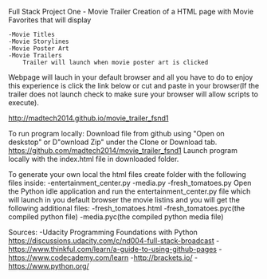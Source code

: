 Full Stack Project One - Movie Trailer
Creation of a HTML page with Movie Favorites that will display  

    -Movie Titles
    -Movie Storylines
    -Movie Poster Art
    -Movie Trailers
        Trailer will launch when movie poster art is clicked
Webpage will lauch in your default browser and all you have to do to enjoy this experience is click the link below or cut and paste in your browser(If the trailer does not launch check to make sure your browser will allow scripts to execute). 

http://madtech2014.github.io/movie_trailer_fsnd1

To run program locally:
Download file from github using "Open on deskstop" or D"ownload Zip" under the Clone or Download tab.
    https://github.com/madtech2014/movie_trailer_fsnd1
Launch program locally with the index.html file in downloaded folder.

To generate your own local the html files create folder with the following files inside:
    -entertainment_center.py
    -media.py
    -fresh_tomatoes.py
Open the Python idle application and run the entertainment_center.py file which will launch in you default browser the movie listins and you will get the following additional files:
    -fresh_tomatoes.html
    -fresh_tomatoes.pyc(the compiled python file)
    -media.pyc(the compiled python media file)


Sources:
    -Udacity 
        Programming Foundations with Python
        https://discussions.udacity.com/c/nd004-full-stack-broadcast
    -https://www.thinkful.com/learn/a-guide-to-using-github-pages
    -https://www.codecademy.com/learn
    -http://brackets.io/
    -https://www.python.org/